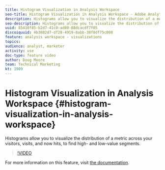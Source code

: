 ```yaml
---
title: Histogram Visualization in Analysis Workspace
seo-title: Histogram Visualization in Analysis Workspace - Adobe Analytics
description: Histograms allow you to visualize the distribution of a metric across your visitors, visits, and now hits, to find high- and low-value segments.
seo-description: Histograms allow you to visualize the distribution of a metric across your visitors, visits, and now hits, to find high- and low-value segments. - Adobe Analytics
uuid: 85410f85-b2d7-41c0-ad80-88dcacdf7f05
discoiquuid: 4b3082d7-df28-4919-8abb-38f8df75c008
feature: analysis workspace - visualizations
topics: 
audience: analyst, marketer
activity: use
doc-type: feature video
author: Doug Moore
team: Technical Marketing
kt: 1909
---
```


# Histogram Visualization in Analysis Workspace {#histogram-visualization-in-analysis-workspace}

Histograms allow you to visualize the distribution of a metric across your visitors, visits, and now hits, to find high- and low-value segments.

>[!VIDEO](https://video.tv.adobe.com/v/23725/?quality=12)

For more information on this feature, visit [the documentation](https://marketing.adobe.com/resources/help/en_US/analytics/analysis-workspace/histogram.html).
